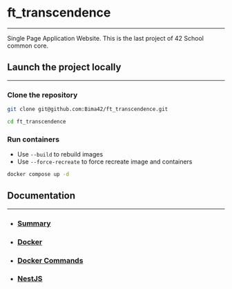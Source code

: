 # ft_transcendence
***
Single Page Application Website. This is the last project of 42 School common core.

## Launch the project locally
***
### Clone the repository
```bash
git clone git@github.com:Bima42/ft_transcendence.git

cd ft_transcendence
```

### Run containers
- Use `--build` to rebuild images
- Use `--force-recreate` to force recreate image and containers

```bash
docker compose up -d
```

## Documentation
***
- ### [Summary](docs/Summary.md)
- ### [Docker](docs/docker/0-what-is-docker.md)
- ### [Docker Commands](docs/docker/3-docker-usefull-commands.md)
- ### [NestJS](docs/nestjs/0-what-is-nestjs.md)
